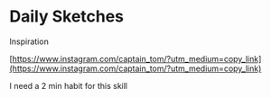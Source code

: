 # Daily Sketches

Inspiration

[https://www.instagram.com/captain_tom/?utm_medium=copy_link](https://www.instagram.com/captain_tom/?utm_medium=copy_link)

I need a 2 min habit for this skill